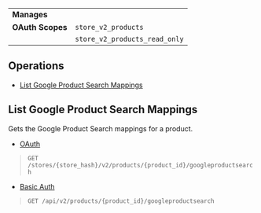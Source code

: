 |||
|---|---|
| **Manages** |
| **OAuth Scopes** | `store_v2_products`
||`store_v2_products_read_only`



## Operations

*   [List Google Product Search Mappings](#list-google-product-search-mappings)

## List Google Product Search Mappings

Gets the Google Product Search mappings for a product.

*   [OAuth](#list-google-product-search-mappings-oauth)
>`GET /stores/{store_hash}/v2/products/{product_id}/googleproductsearch`
*   [Basic Auth](#list-google-product-search-mappings-basic)
>`GET /api/v2/products/{product_id}/googleproductsearch`
